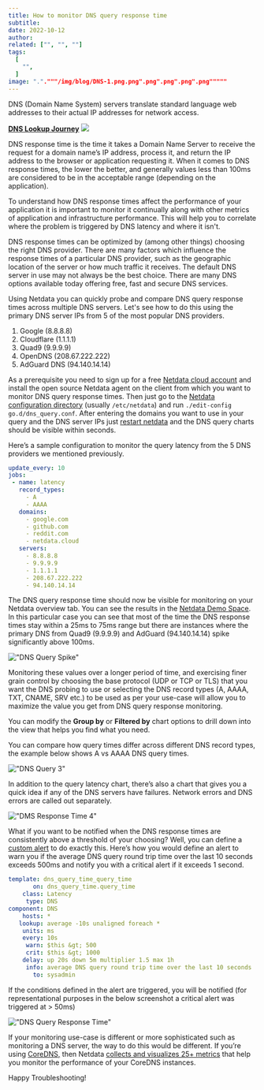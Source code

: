 ```yaml
---
title: How to monitor DNS query response time
subtitle: 
date: 2022-10-12
author: 
related: ["", "", ""]
tags: 
  [
    "",
  ]
image: "."."""/img/blog/DNS-1.png.png".png".png".png".png"""""
---
```

DNS (Domain Name System) servers translate standard language web addresses to their actual IP addresses for network access.

[**DNS Lookup Journey**](https://xiaolishen.medium.com/the-dns-lookup-journey-240e9a5d345c)
![](..//img/wp-archive/uploads/2022/10/DNS-1.png)




DNS response time is the time it takes a Domain Name Server to receive the request for a domain name’s IP address, process it, and return the IP address to the browser or application requesting it. When it comes to DNS response times, the lower the better, and generally values less than 100ms are considered to be in the acceptable range (depending on the application).

To understand how DNS response times affect the performance of your application it is important to monitor it continually along with other metrics of application and infrastructure performance. This will help you to correlate where the problem is triggered by DNS latency and where it isn't. 

DNS response times can be optimized by (among other things) choosing the right DNS provider. There are many factors which influence the response times of a particular DNS provider, such as the geographic location of the server or how much traffic it receives. The default DNS server in use may not always be the best choice. There are many DNS options available today offering free, fast and secure DNS services. 

Using Netdata you can quickly probe and compare DNS query response times across multiple DNS servers. Let's see how to do this using the primary DNS server IPs from 5 of the most popular DNS providers.

<ol>
 	<li>Google (8.8.8.8)</li>
 	<li>Cloudflare (1.1.1.1)</li>
 	<li>Quad9 (9.9.9.9)</li>
 	<li>OpenDNS (208.67.222.222)</li>
 	<li>AdGuard DNS (94.140.14.14)</li>
</ol>

As a prerequisite you need to sign up for a free <a href="https://app.netdata.cloud/">Netdata cloud account</a> and install the open source Netdata agent on the client from which you want to monitor DNS query response times. Then just go to the <a href="https://learn.netdata.cloud/docs/configure/nodes#the-netdata-config-directory">Netdata configuration directory</a> (usually `/etc/netdata`) and run `./edit-config go.d/dns_query.conf`. After entering the domains you want to use in your query and the DNS server IPs just <a href="https://learn.netdata.cloud/docs/configure/start-stop-restart">restart netdata</a> and the DNS query charts should be visible within seconds.

Here’s a sample configuration to monitor the query latency from the 5 DNS providers we mentioned previously. 

```yaml
update_every: 10
jobs:
 - name: latency
   record_types:
     - A
     - AAAA
   domains:
     - google.com
     - github.com
     - reddit.com
     - netdata.cloud
   servers:
     - 8.8.8.8
     - 9.9.9.9
     - 1.1.1.1
     - 208.67.222.222
     - 94.140.14.14
 ```

The DNS query response time should now be visible for monitoring on your Netdata overview tab. You can see the results in the <a href="https://app.netdata.cloud/spaces/netdata-demo/rooms/dns-query/overview#chartName=menu_dns_query">Netdata Demo Space</a>. In this particular case you can see that most of the time the DNS response times stay within a 25ms to 75ms range but there are instances where the primary DNS from Quad9 (9.9.9.9) and AdGuard (94.140.14.14) spike significantly above 100ms. 

!["DNS Query Spike"](..//img/wp-archive/uploads/2022/10/DNS-Query-Response-Time-2.png)

Monitoring these values over a longer period of time, and exercising finer grain control by choosing the base protocol (UDP or TCP or TLS) that you want the DNS probing to use or selecting the DNS record types (A, AAAA, TXT, CNAME, SRV etc.) to be used as per your use-case will allow you to maximize the value you get from DNS query response monitoring.

You can modify the <strong>Group by</strong> or <strong>Filtered by</strong> chart options to drill down into the view that helps you find what you need. 

You can compare how query times differ across different DNS record types, the example below shows A vs AAAA DNS query times. 

!["DNS Query 3"](..//img/wp-archive/uploads/2022/10/DNS-Query-Respone-Time-3.png)

In addition to the query latency chart, there’s also a chart that gives you a quick idea if any of the DNS servers have failures. Network errors and DNS errors are called out separately.

!["DMS Response Time 4"](..//img/wp-archive/uploads/2022/10/DNS-Query-Response-Time-4.png)

What if you want to be notified when the DNS response times are consistently above a threshold of your choosing? Well, you can define a <a href="https://learn.netdata.cloud/docs/monitor/configure-alarms">custom alert</a> to do exactly this. Here’s how you would define an alert to warn you if the average DNS query round trip time over the last 10 seconds exceeds 500ms and notify you with a critical alert if it exceeds 1 second.

```yaml
template: dns_query_time_query_time
       on: dns_query_time.query_time
    class: Latency
     type: DNS
component: DNS
    hosts: *
   lookup: average -10s unaligned foreach *
    units: ms
    every: 10s
     warn: $this &gt; 500
     crit: $this &gt; 1000
    delay: up 20s down 5m multiplier 1.5 max 1h
     info: average DNS query round trip time over the last 10 seconds
       to: sysadmin
```

If the conditions defined in the alert are triggered, you will be notified (for representational purposes in the below screenshot a critical alert was triggered at > 50ms) 

!["DNS Query Response Time"](..//img/wp-archive/uploads/2022/10/DNS-Query-Response-Time-5.png)

If your monitoring use-case is different or more sophisticated such as monitoring a DNS server, the way to do this would be different. If you’re using <a href="https://coredns.io/">CoreDNS,</a> then Netdata <a href="https://learn.netdata.cloud/docs/agent/collectors/go.d.plugin/modules/coredns">collects and visualizes 25+ metrics</a> that help you monitor the performance of your CoreDNS instances.

Happy Troubleshooting!
